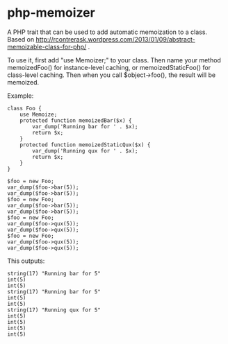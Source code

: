 php-memoizer
============

A PHP trait that can be used to add automatic memoization to a class. Based on
http://rcontrerask.wordpress.com/2013/01/09/abstract-memoizable-class-for-php/ .

To use it, first add "use Memoizer;" to your class. Then name your method
memoizedFoo() for instance-level caching, or memoizedStaticFoo() for class-level
caching. Then when you call $object->foo(), the result will be memoized.

Example:

    class Foo {
        use Memoize;
        protected function memoizedBar($x) {
            var_dump('Running bar for ' . $x);
            return $x;
        }
        protected function memoizedStaticQux($x) {
            var_dump('Running qux for ' . $x);
            return $x;
        }
    }

    $foo = new Foo;
    var_dump($foo->bar(5));
    var_dump($foo->bar(5));
    $foo = new Foo;
    var_dump($foo->bar(5));
    var_dump($foo->bar(5));
    $foo = new Foo;
    var_dump($foo->qux(5));
    var_dump($foo->qux(5));
    $foo = new Foo;
    var_dump($foo->qux(5));
    var_dump($foo->qux(5));

This outputs:

    string(17) "Running bar for 5"
    int(5)
    int(5)
    string(17) "Running bar for 5"
    int(5)
    int(5)
    string(17) "Running qux for 5"
    int(5)
    int(5)
    int(5)
    int(5)

